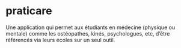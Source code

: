 # praticare
Une application qui permet aux étudiants en médecine (physique ou mentale) comme les ostéopathes, kinés, psychologues, etc, d’être référencés via leurs écoles sur un seul outil.  
